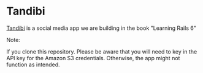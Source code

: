 # Tandibi

[Tandibi](https://tandibi.com) is a social media app we are building in the book "Learning Rails 6"

Note:

If you clone this repository. Please be aware that you will need to key in the API key for the Amazon S3 credentials. Otherwise, the app might not function as intended.
